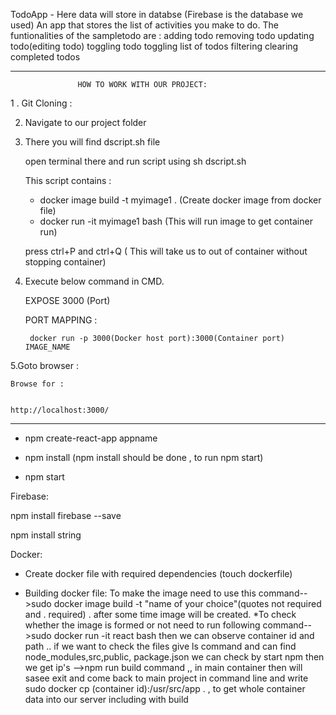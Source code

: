 TodoApp - Here data will store in databse (Firebase is the database we used)
An app that stores the list of activities you make to do. 
The funtionalities of the sampletodo are : 
	adding todo 
	removing todo 
	updating todo(editing todo)
	toggling todo 
	toggling list of todos 
	filtering 
	clearing completed todos


**************************************************************************************************************************************************************************************************************

                   HOW TO WORK WITH OUR PROJECT:

1 . Git Cloning :
    
    

2. Navigate to our project folder

3. There you will find dscript.sh file

   open terminal there and run script using sh dscript.sh

   This script contains :

   * docker image build -t myimage1 . (Create docker image from docker file)
   * docker run -it myimage1 bash  (This will run image to get container run)
   
   press ctrl+P and ctrl+Q ( This will take us to out of container without stopping container)


4. Execute below command in CMD.

   EXPOSE 3000 (Port)

   PORT MAPPING :

		docker run -p 3000(Docker host port):3000(Container port) IMAGE_NAME

5.Goto browser :

	Browse for :

	
	http://localhost:3000/ 


*************************************************************************************************************************************************************************************************************






* npm create-react-app appname


* npm install (npm install should be done , to run npm start)
* npm start

Firebase:

npm install firebase --save


npm install string 




Docker:

* Create docker file with required dependencies (touch dockerfile)

* Building docker file:
    To make the image need to use this command-->sudo docker image build -t "name of your choice"(quotes not required and . required) .
    after some time image will be created.
    *To check whether the image is formed or not need to run following command-->sudo docker run -it react bash
        then we can observe container id and path .. if we want to check the files give ls command and can find node_modules,src,public,
        package.json
        we can check by start npm then we get ip's
        -->npm run build command ,, in main container then will sasee 
        exit and come back to main project in command line and write
        sudo docker cp (container id):/usr/src/app .  , to get whole container data into our server including with build
   
    
    
